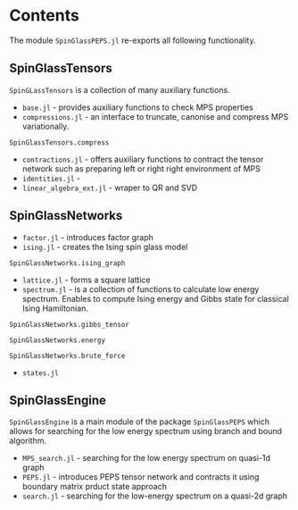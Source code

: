 # Contents

The module `SpinGlassPEPS.jl` re-exports all following functionality.

## SpinGlassTensors
`SpinGLassTensors` is a collection of many auxiliary functions.
* `base.jl` - provides auxiliary functions to check MPS properties
* `compressions.jl` - an interface to truncate, canonise and compress MPS variationally.
```@docs
SpinGlassTensors.compress
```
* `contractions.jl` - offers auxiliary functions to contract the tensor network such as preparing left or right right environment of MPS
* `identities.jl` - 
* `linear_algebra_ext.jl` - wraper to QR and SVD

## SpinGlassNetworks
* `factor.jl` - introduces factor graph
* `ising.jl` - creates the Ising spin glass model
```@docs
SpinGlassNetworks.ising_graph
```
* `lattice.jl` - forms a square lattice
* `spectrum.jl` - is a collection of functions to calculate low energy spectrum. Enables to compute Ising energy and Gibbs state for classical Ising Hamiltonian.
```@docs
SpinGlassNetworks.gibbs_tensor
```
```@docs
SpinGlassNetworks.energy
```
```@docs
SpinGlassNetworks.brute_force
```
* `states.jl`

## SpinGlassEngine
`SpinGlassEngine` is a main module of the package `SpinGlassPEPS` which allows for searching for the low energy spectrum using branch and bound algorithm.
* `MPS_search.jl` - searching for the low energy spectrum on quasi-1d graph
* `PEPS.jl` - introduces PEPS tensor network and contracts it using boundary matrix prduct state approach
* `search.jl` - searching for the low-energy spectrum on a quasi-2d graph